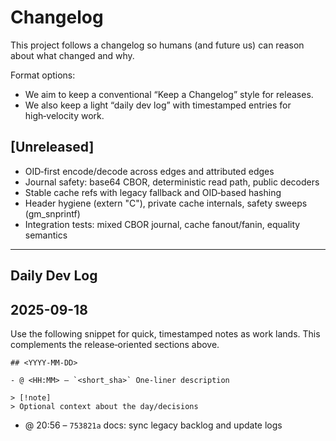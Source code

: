 # Changelog

This project follows a changelog so humans (and future us) can reason about what changed and why.

Format options:
- We aim to keep a conventional “Keep a Changelog” style for releases.
- We also keep a light “daily dev log” with timestamped entries for high‑velocity work.

## [Unreleased]

- OID‑first encode/decode across edges and attributed edges
- Journal safety: base64 CBOR, deterministic read path, public decoders
- Stable cache refs with legacy fallback and OID‑based hashing
- Header hygiene (extern "C"), private cache internals, safety sweeps (gm_snprintf)
- Integration tests: mixed CBOR journal, cache fanout/fanin, equality semantics

---

## Daily Dev Log

## 2025-09-18

Use the following snippet for quick, timestamped notes as work lands. This complements the release‑oriented sections above.

```
## <YYYY‑MM‑DD>

- @ <HH:MM> – `<short_sha>` One‑liner description

> [!note]
> Optional context about the day/decisions
```

- @ 20:56 – `753821a` docs: sync legacy backlog and update logs
